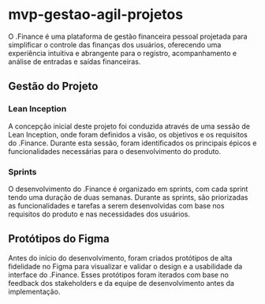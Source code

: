 # mvp-gestao-agil-projetos

O .Finance é uma plataforma de gestão financeira pessoal projetada para simplificar o controle das finanças dos usuários, oferecendo uma experiência intuitiva e abrangente para o registro, acompanhamento e análise de entradas e saídas financeiras.

## Gestão do Projeto

### Lean Inception
A concepção inicial deste projeto foi conduzida através de uma sessão de Lean Inception, onde foram definidos a visão, os objetivos e os requisitos do .Finance. Durante esta sessão, foram identificados os principais épicos e funcionalidades necessárias para o desenvolvimento do produto.

### Sprints
O desenvolvimento do .Finance é organizado em sprints, com cada sprint tendo uma duração de duas semanas. Durante as sprints, são priorizadas as funcionalidades e tarefas a serem desenvolvidas com base nos requisitos do produto e nas necessidades dos usuários.

## Protótipos do Figma
Antes do início do desenvolvimento, foram criados protótipos de alta fidelidade no Figma para visualizar e validar o design e a usabilidade da interface do .Finance. Esses protótipos foram iterados com base no feedback dos stakeholders e da equipe de desenvolvimento antes da implementação.
